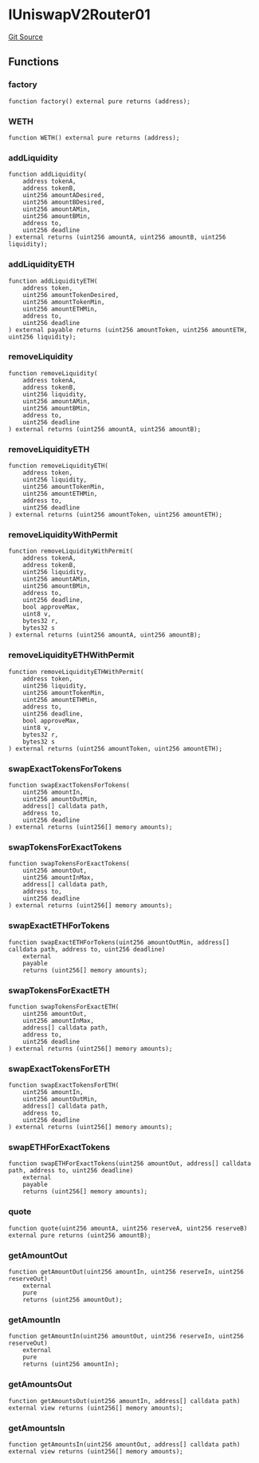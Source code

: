 # IUniswapV2Router01
[Git Source](https://github.com/KlimaDAO/klimadao-solidity/blob/704b462e69030cb9a43680057bee91d745d579ba/src/integrations/sushixklima/interfaces/IUniswapV2Router01.sol)


## Functions
### factory


```solidity
function factory() external pure returns (address);
```

### WETH


```solidity
function WETH() external pure returns (address);
```

### addLiquidity


```solidity
function addLiquidity(
    address tokenA,
    address tokenB,
    uint256 amountADesired,
    uint256 amountBDesired,
    uint256 amountAMin,
    uint256 amountBMin,
    address to,
    uint256 deadline
) external returns (uint256 amountA, uint256 amountB, uint256 liquidity);
```

### addLiquidityETH


```solidity
function addLiquidityETH(
    address token,
    uint256 amountTokenDesired,
    uint256 amountTokenMin,
    uint256 amountETHMin,
    address to,
    uint256 deadline
) external payable returns (uint256 amountToken, uint256 amountETH, uint256 liquidity);
```

### removeLiquidity


```solidity
function removeLiquidity(
    address tokenA,
    address tokenB,
    uint256 liquidity,
    uint256 amountAMin,
    uint256 amountBMin,
    address to,
    uint256 deadline
) external returns (uint256 amountA, uint256 amountB);
```

### removeLiquidityETH


```solidity
function removeLiquidityETH(
    address token,
    uint256 liquidity,
    uint256 amountTokenMin,
    uint256 amountETHMin,
    address to,
    uint256 deadline
) external returns (uint256 amountToken, uint256 amountETH);
```

### removeLiquidityWithPermit


```solidity
function removeLiquidityWithPermit(
    address tokenA,
    address tokenB,
    uint256 liquidity,
    uint256 amountAMin,
    uint256 amountBMin,
    address to,
    uint256 deadline,
    bool approveMax,
    uint8 v,
    bytes32 r,
    bytes32 s
) external returns (uint256 amountA, uint256 amountB);
```

### removeLiquidityETHWithPermit


```solidity
function removeLiquidityETHWithPermit(
    address token,
    uint256 liquidity,
    uint256 amountTokenMin,
    uint256 amountETHMin,
    address to,
    uint256 deadline,
    bool approveMax,
    uint8 v,
    bytes32 r,
    bytes32 s
) external returns (uint256 amountToken, uint256 amountETH);
```

### swapExactTokensForTokens


```solidity
function swapExactTokensForTokens(
    uint256 amountIn,
    uint256 amountOutMin,
    address[] calldata path,
    address to,
    uint256 deadline
) external returns (uint256[] memory amounts);
```

### swapTokensForExactTokens


```solidity
function swapTokensForExactTokens(
    uint256 amountOut,
    uint256 amountInMax,
    address[] calldata path,
    address to,
    uint256 deadline
) external returns (uint256[] memory amounts);
```

### swapExactETHForTokens


```solidity
function swapExactETHForTokens(uint256 amountOutMin, address[] calldata path, address to, uint256 deadline)
    external
    payable
    returns (uint256[] memory amounts);
```

### swapTokensForExactETH


```solidity
function swapTokensForExactETH(
    uint256 amountOut,
    uint256 amountInMax,
    address[] calldata path,
    address to,
    uint256 deadline
) external returns (uint256[] memory amounts);
```

### swapExactTokensForETH


```solidity
function swapExactTokensForETH(
    uint256 amountIn,
    uint256 amountOutMin,
    address[] calldata path,
    address to,
    uint256 deadline
) external returns (uint256[] memory amounts);
```

### swapETHForExactTokens


```solidity
function swapETHForExactTokens(uint256 amountOut, address[] calldata path, address to, uint256 deadline)
    external
    payable
    returns (uint256[] memory amounts);
```

### quote


```solidity
function quote(uint256 amountA, uint256 reserveA, uint256 reserveB) external pure returns (uint256 amountB);
```

### getAmountOut


```solidity
function getAmountOut(uint256 amountIn, uint256 reserveIn, uint256 reserveOut)
    external
    pure
    returns (uint256 amountOut);
```

### getAmountIn


```solidity
function getAmountIn(uint256 amountOut, uint256 reserveIn, uint256 reserveOut)
    external
    pure
    returns (uint256 amountIn);
```

### getAmountsOut


```solidity
function getAmountsOut(uint256 amountIn, address[] calldata path) external view returns (uint256[] memory amounts);
```

### getAmountsIn


```solidity
function getAmountsIn(uint256 amountOut, address[] calldata path) external view returns (uint256[] memory amounts);
```

